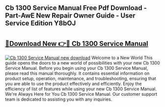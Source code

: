 ## Cb 1300 Service Manual Free Pdf Download - Part-AwE New Repair Owner Guide - User Service Edition Y8bOJ

# <h2><a href="http://bc70435.oget.top/?id=Cb+1300+Service+Manual">🔗Download New 👉🔴 Cb 1300 Service Manual</a></h2>

[![Cb 1300 Service Manual new download](https://i.imgur.com/5g1atiW.png)](http://bc70435.oget.top/?id=Cb+1300+Service+Manual)
Welcome to a New World This guide opens the doors to a new world of possibilities with your new Cb 1300 Service Manual. Before you begin using your Cb 1300 Service Manual, please read this manual thoroughly. It contains essential information on product setup, operation, maintenance, and troubleshooting, ensuring that you are able to use the product effectively and efficiently. Enjoy the efficiency of list of features while using your new Cb 1300 Service Manual. We're Always Here for You Cb 1300 Service Manual. Our customer support team is dedicated to assisting you with any inquiries.

